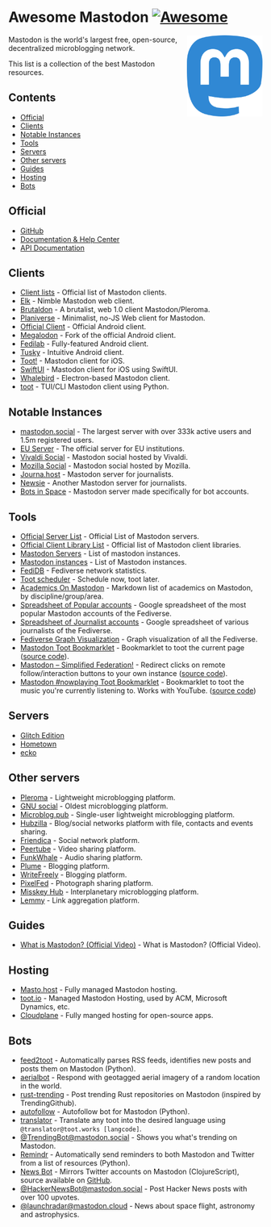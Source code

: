 # Awesome Mastodon [![Awesome](https://awesome.re/badge.svg)](https://awesome.re)

[<img src="./assets/mastodon-logo.svg" align="right" width="150">](https://joinmastodon.org/)

Mastodon is the world's largest free, open-source, decentralized microblogging network.

This list is a collection of the best Mastodon resources.

## Contents

- [Official](#official)
- [Clients](#clients)
- [Notable Instances](#notable-instances)
- [Tools](#tools)
- [Servers](#servers)
- [Other servers](#other-servers)
- [Guides](#guides)
- [Hosting](#hosting)
- [Bots](#bots)

## Official

- [GitHub](https://github.com/tootsuite/mastodon/)
- [Documentation & Help Center](https://docs.joinmastodon.org/)
- [API Documentation](https://docs.joinmastodon.org/client/intro/)

## Clients

- [Client lists](https://joinmastodon.org/apps/) - Official list of Mastodon clients.
- [Elk](https://github.com/elk-zone/elk/) - Nimble Mastodon web client.
- [Brutaldon](https://gitlab.com/brutaldon/brutaldon/) - A brutalist, web 1.0 client Mastodon/Pleroma.
- [Planiverse](https://git.mulligrubs.me/planiverse/) - Minimalist, no-JS Web client for Mastodon.
- [Official Client](https://github.com/mastodon/mastodon-android/) - Official Android client.
- [Megalodon](https://sk22.github.io/megalodon/) - Fork of the official Android client.
- [Fedilab](https://codeberg.org/tom79/Fedilab/) - Fully-featured Android client.
- [Tusky](https://github.com/tuskyapp/Tusky/) - Intuitive Android client.
- [Toot!](https://apps.apple.com/us/app/toot/id1229021451) - Mastodon client for iOS.
- [SwiftUI](https://github.com/Dimillian/IceCubesApp) - Mastodon client for iOS using SwiftUI.
- [Whalebird](https://whalebird.social/en/desktop/contents) - Electron-based Mastodon client.
- [toot](https://github.com/ihabunek/toot) - TUI/CLI Mastodon client using Python.

## Notable Instances

- [mastodon.social](https://mastodon.social/about/) - The largest server with over 333k active users and 1.5m registered users.
- [EU Server](https://social.network.europa.eu/about/) - The official server for EU institutions.
- [Vivaldi Social](https://social.vivaldi.net/about/) - Mastodon social hosted by Vivaldi.
- [Mozilla Social](https://mozilla.social/about/) - Mastodon social hosted by Mozilla.
- [Journa.host](https://journa.host/@info/) - Mastodon server for journalists.
- [Newsie](https://newsie.social/about/) - Another Mastodon server for journalists.
- [Bots in Space](https://botsin.space/about/) - Mastodon server made specifically for bot accounts.

## Tools

- [Official Server List](https://joinmastodon.org/servers) - Official List of Mastodon servers.
- [Official Client Library List](https://docs.joinmastodon.org/client/libraries/) - Official list of Mastodon client libraries.
- [Mastodon Servers](https://mastodonservers.net/) - List of mastodon instances.
- [Mastodon instances](https://instances.social/list/) - List of Mastodon instances.
- [FediDB](https://fedidb.org/network/) - Fediverse network statistics.
- [Toot scheduler](https://scheduler.mastodon.tools/) - Schedule now, toot later.
- [Academics On Mastodon](https://github.com/nathanlesage/academics-on-mastodon/) - Markdown list of academics on Mastodon, by discipline/group/area.
- [Spreadsheet of Popular accounts](https://docs.google.com/spreadsheets/d/1cpUKkoT1MUn8_xM4usiERn-IdEuh0hXfBrwbbThwGiI/edit#gid=1111869705/) - Google spreadsheet of the most popular Mastodon accounts of the Fediverse.
- [Spreadsheet of Journalist accounts](https://docs.google.com/spreadsheets/d/13No4yxY-oFrN8PigC2jBWXreFCHWwVRTftwP6HcREtA/edit#gid=1320898902/) - Google spreadsheet of various journalists of the Fediverse.
- [Fediverse Graph Visualization](https://www.comeetie.fr/galerie/mapstodon/) - Graph visualization of all the Fediverse.
- [Mastodon Toot Bookmarklet](https://rknightuk.github.io/mastodon-toot-bookmarklet/) - Bookmarklet to toot the current page ([source code](https://github.com/rknightuk/mastodon-toot-bookmarklet/)).
- [Mastodon – Simplified Federation!](https://addons.mozilla.org/firefox/addon/mastodon-simplified-federation/) - Redirect clicks on remote follow/interaction buttons to your own instance ([source code](https://github.com/rugk/mastodon-simplified-federation)).
- [Mastodon #nowplaying Toot Bookmarklet](https://nowplaying.resynth1943.net) - Bookmarklet to toot the music you're currently listening to. Works with YouTube. ([source code](https://github.com/resynth1943/mastodon-nowplaying-toot-bookmarklet))

## Servers

- [Glitch Edition](https://glitch-soc.github.io/docs/)
- [Hometown](https://github.com/hometown-fork/hometown/)
- [ecko](https://github.com/magicstone-dev/ecko/)

## Other servers

- [Pleroma](https://pleroma.social/) - Lightweight microblogging platform.
- [GNU social](https://gnusocial.rocks/) - Oldest microblogging platform.
- [Microblog.pub](https://microblog.pub/) - Single-user lightweight microblogging platform.
- [Hubzilla](https://zotlabs.org/page/hubzilla/hubzilla-project/) - Blog/social networks platform with file, contacts and events sharing.
- [Friendica](https://friendi.ca/) - Social network platform.
- [Peertube](https://joinpeertube.org/) - Video sharing platform.
- [FunkWhale](https://funkwhale.audio/) - Audio sharing platform.
- [Plume](https://joinplu.me/) - Blogging platform.
- [WriteFreely](https://writefreely.org/) - Blogging platform.
- [PixelFed](https://pixelfed.org/) - Photograph sharing platform.
- [Misskey Hub](https://misskey-hub.net/en/) - Interplanetary microblogging platform.
- [Lemmy](https://join-lemmy.org/) - Link aggregation platform.

## Guides

- [What is Mastodon? (Official Video)](https://www.youtube.com/watch?v=IPSbNdBmWKE) - What is Mastodon? (Official Video).

## Hosting

- [Masto.host](https://masto.host) - Fully managed Mastodon hosting.
- [toot.io](https://toot.io/mastodon_hosting.html) - Managed Mastodon Hosting, used by ACM, Microsoft Dynamics, etc.
- [Cloudplane](https://cloudplane.org) - Fully manged hosting for open-source apps.

## Bots

- [feed2toot](https://gitlab.com/chaica/feed2toot) - Automatically parses RSS feeds, identifies new posts and posts them on Mastodon (Python).
- [aerialbot](https://github.com/doersino/aerialbot) - Respond with geotagged aerial imagery of a random location in the world.
- [rust-trending](https://github.com/pbzweihander/rust-trending) - Post trending Rust repositories on Mastodon (inspired by TrendingGithub).
- [autofollow](https://github.com/gled-rs/mastodon-autofollow) - Autofollow bot for Mastodon (Python).
- [translator](https://christopher.su/projects/translator/) - Translate any toot into the desired language using `@translator@toot.works [langcode]`.
- [@TrendingBot@mastodon.social](https://mastodon.social/@TrendingBot) - Shows you what's trending on Mastodon.
- [Remindr](https://gitlab.com/chaica/remindr) - Automatically send reminders to both Mastodon and Twitter from a list of resources (Python).
- [News Bot](https://botsin.space/@newsbot) - Mirrors Twitter accounts on Mastodon (ClojureScript), source available on [GitHub](https://github.com/yogthos/mastodon-bot).
- [@HackerNewsBot@mastodon.social](https://mastodon.social/@HackerNewsBot) - Post Hacker News posts with over 100 upvotes.
- [@launchradar@mastodon.cloud](https://mastodon.cloud/@launchradar) - News about space flight, astronomy and astrophysics.
